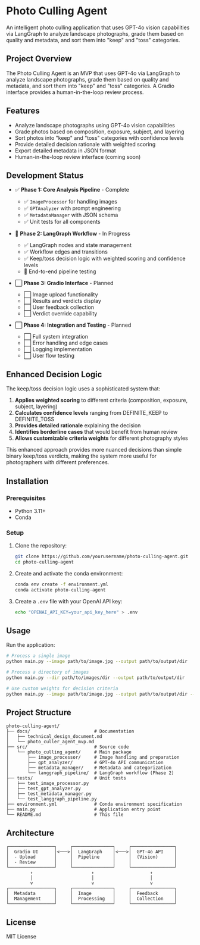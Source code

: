 # Photo Culling Agent

An intelligent photo culling application that uses GPT-4o vision capabilities via LangGraph to analyze landscape photographs, grade them based on quality and metadata, and sort them into "keep" and "toss" categories.

## Project Overview

The Photo Culling Agent is an MVP that uses GPT-4o via LangGraph to analyze landscape photographs, grade them based on quality and metadata, and sort them into "keep" and "toss" categories. A Gradio interface provides a human-in-the-loop review process.

## Features

- Analyze landscape photographs using GPT-4o vision capabilities
- Grade photos based on composition, exposure, subject, and layering
- Sort photos into "keep" and "toss" categories with confidence levels
- Provide detailed decision rationale with weighted scoring
- Export detailed metadata in JSON format
- Human-in-the-loop review interface (coming soon)

## Development Status

- ✅ **Phase 1: Core Analysis Pipeline** - Complete
  - ✅ `ImageProcessor` for handling images
  - ✅ `GPTAnalyzer` with prompt engineering 
  - ✅ `MetadataManager` with JSON schema
  - ✅ Unit tests for all components

- 🔄 **Phase 2: LangGraph Workflow** - In Progress
  - ✅ LangGraph nodes and state management
  - ✅ Workflow edges and transitions
  - ✅ Keep/toss decision logic with weighted scoring and confidence levels
  - 🔄 End-to-end pipeline testing

- ⬜ **Phase 3: Gradio Interface** - Planned
  - ⬜ Image upload functionality
  - ⬜ Results and verdicts display
  - ⬜ User feedback collection
  - ⬜ Verdict override capability

- ⬜ **Phase 4: Integration and Testing** - Planned
  - ⬜ Full system integration
  - ⬜ Error handling and edge cases
  - ⬜ Logging implementation
  - ⬜ User flow testing

## Enhanced Decision Logic

The keep/toss decision logic uses a sophisticated system that:

1. **Applies weighted scoring** to different criteria (composition, exposure, subject, layering)
2. **Calculates confidence levels** ranging from DEFINITE_KEEP to DEFINITE_TOSS
3. **Provides detailed rationale** explaining the decision
4. **Identifies borderline cases** that would benefit from human review
5. **Allows customizable criteria weights** for different photography styles

This enhanced approach provides more nuanced decisions than simple binary keep/toss verdicts, making the system more useful for photographers with different preferences.

## Installation

### Prerequisites

- Python 3.11+
- Conda

### Setup

1. Clone the repository:
   ```bash
   git clone https://github.com/yourusername/photo-culling-agent.git
   cd photo-culling-agent
   ```

2. Create and activate the conda environment:
   ```bash
   conda env create -f environment.yml
   conda activate photo-culling-agent
   ```

3. Create a `.env` file with your OpenAI API key:
   ```bash
   echo "OPENAI_API_KEY=your_api_key_here" > .env
   ```

## Usage

Run the application:
```bash
# Process a single image
python main.py --image path/to/image.jpg --output path/to/output/dir

# Process a directory of images
python main.py --dir path/to/images/dir --output path/to/output/dir

# Use custom weights for decision criteria
python main.py --image path/to/image.jpg --output path/to/output/dir --weights "composition=2.0,exposure=0.8,subject=1.0,layering=0.7,base_score=1.0"
```

## Project Structure

```
photo-culling-agent/
├── docs/                        # Documentation
│   ├── technical_design_document.md
│   └── photo_culler_agent_mvp.md
├── src/                         # Source code
│   └── photo_culling_agent/     # Main package
│       ├── image_processor/     # Image handling and preparation
│       ├── gpt_analyzer/        # GPT-4o API communication
│       ├── metadata_manager/    # Metadata and categorization
│       └── langgraph_pipeline/  # LangGraph workflow (Phase 2)
├── tests/                       # Unit tests
│   ├── test_image_processor.py
│   ├── test_gpt_analyzer.py
│   ├── test_metadata_manager.py
│   └── test_langgraph_pipeline.py
├── environment.yml              # Conda environment specification
├── main.py                      # Application entry point
└── README.md                    # This file
```

## Architecture

```
┌─────────────────┐     ┌───────────────┐     ┌────────────────┐
│  Gradio UI      │<───>│  LangGraph    │<───>│  GPT-4o API    │
│  - Upload       │     │  Pipeline     │     │  (Vision)      │
│  - Review       │     │               │     │                │
└─────────────────┘     └───────────────┘     └────────────────┘
         ↑                      ↑                     ↑
         │                      │                     │
         v                      v                     v
┌─────────────────┐     ┌───────────────┐     ┌────────────────┐
│  Metadata       │     │  Image        │     │  Feedback      │
│  Management     │     │  Processing   │     │  Collection    │
└─────────────────┘     └───────────────┘     └────────────────┘
```

## License

MIT License 